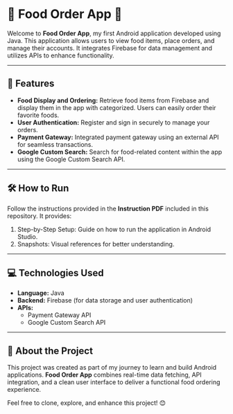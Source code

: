 <!DOCTYPE html>
<html lang="en">
<head>
    <meta charset="UTF-8">
    <meta name="viewport" content="width=device-width, initial-scale=1.0">
    <title>Food Order App - README</title>
</head>
<body>
    <h1>🍔 Food Order App 📱</h1>
    <p>Welcome to <strong>Food Order App</strong>, my first Android application developed using Java. This application allows users to view food items, place orders, and manage their accounts. It integrates Firebase for data management and utilizes APIs to enhance functionality.</p>
    
   <hr>

   <h2>🚀 Features</h2>
    <ul>
        <li><strong>Food Display and Ordering:</strong> Retrieve food items from Firebase and display them in the app with categorized. Users can easily order their favorite foods.</li>
        <li><strong>User Authentication:</strong> Register and sign in securely to manage your orders.</li>
        <li><strong>Payment Gateway:</strong> Integrated payment gateway using an external API for seamless transactions.</li>
        <li><strong>Google Custom Search:</strong> Search for food-related content within the app using the Google Custom Search API.</li>
    </ul>
    
   <hr>

   <h2>🛠️ How to Run</h2>
    <p>Follow the instructions provided in the <strong>Instruction PDF</strong> included in this repository. It provides:</p>
    <ol>
        <li>Step-by-Step Setup: Guide on how to run the application in Android Studio.</li>
        <li>Snapshots: Visual references for better understanding.</li>
    </ol>

   <hr>

   <h2>💻 Technologies Used</h2>
    <ul>
        <li><strong>Language:</strong> Java</li>
        <li><strong>Backend:</strong> Firebase (for data storage and user authentication)</li>
        <li><strong>APIs:</strong>
            <ul>
                <li>Payment Gateway API</li>
                <li>Google Custom Search API</li>
            </ul>
        </li>
    </ul>

   <hr>

   <h2>🎯 About the Project</h2>
    <p>This project was created as part of my journey to learn and build Android applications. <strong>Food Order App</strong> combines real-time data fetching, API integration, and a clean user interface to deliver a functional food ordering experience.</p>

   <p>Feel free to clone, explore, and enhance this project! 😊</p>
</body>
</html>

